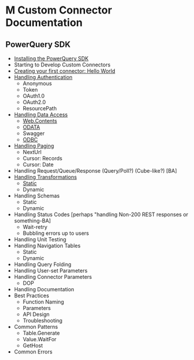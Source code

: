 # M Custom Connector Documentation

## PowerQuery SDK

* [Installing the PowerQuery SDK](InstallingSDK.md)
* Starting to Develop Custom Connectors
* [Creating your first connector: Hello World](CreatingFirstConnector.md)
* [Handling Authentication](HandlingAuthentication.md)
	* Anonymous
	* Token
	* OAuth1.0
	* OAuth2.0
	* ResourcePath
* [Handling Data Access](HandlingDataAccess.md)
	* [Web.Contents](Web.Contents.md)
	* [ODATA](Odata.Feed.md)
	* Swagger
	* [ODBC](Odbc.DataSource.md)
* [Handling Paging](HandlingPaging.md)
	* NextUrl
	* Cursor: Records
	* Cursor: Date
* Handling Request/Queue/Response (Query/Poll?) (Cube-like?) [BA]
* [Handling Transformations](Transformations.md)
	* [Static](Transformations.md#Static)
	* Dynamic
* Handling Schemas
	* Static
	* Dynamic
* Handling Status Codes [perhaps "handling Non-200 REST responses or something-BA]
	* Wait-retry
	* Bubbling errors up to users
* Handling Unit Testing
* Handling Navigation Tables
	* Static
	* Dynamic
* Handling Query Folding
* Handling User-set Parameters
* Handling Connector Parameters
	* DOP
* Handling Documentation
* Best Practices
	* Function Naming
	* Parameters
	* API Design
	* Troubleshooting
* Common Patterns
	* Table.Generate
	* Value.WaitFor
	* GetHost
* Common Errors